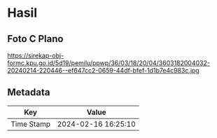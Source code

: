 # Hasil

## Foto C Plano

https://sirekap-obj-formc.kpu.go.id/5d19/pemilu/ppwp/36/03/18/20/04/3603182004032-20240214-220446--ef647cc2-0659-44df-bfef-1d1b7e4c983c.jpg


## Metadata

| Key        | Value               |
| ---------- | ------------------- |
| Time Stamp | 2024-02-16 16:25:10 |



